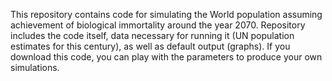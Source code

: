 This repository contains code for simulating the World population assuming achievement of biological immortality around the year 2070. 
Repository includes the code itself, data necessary for running it (UN population estimates for this century), as well as default output (graphs).
If you download this code, you can play with the parameters to produce your own simulations. 
